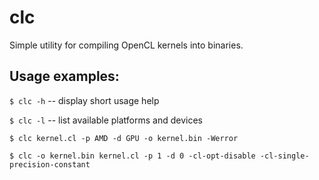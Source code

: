 clc
==============
Simple utility for compiling OpenCL kernels into binaries.

Usage examples:
--------------

`$ clc -h` -- display short usage help

`$ clc -l` -- list available platforms and devices

`$ clc kernel.cl -p AMD -d GPU -o kernel.bin -Werror`

`$ clc -o kernel.bin kernel.cl -p 1 -d 0 -cl-opt-disable -cl-single-precision-constant`
